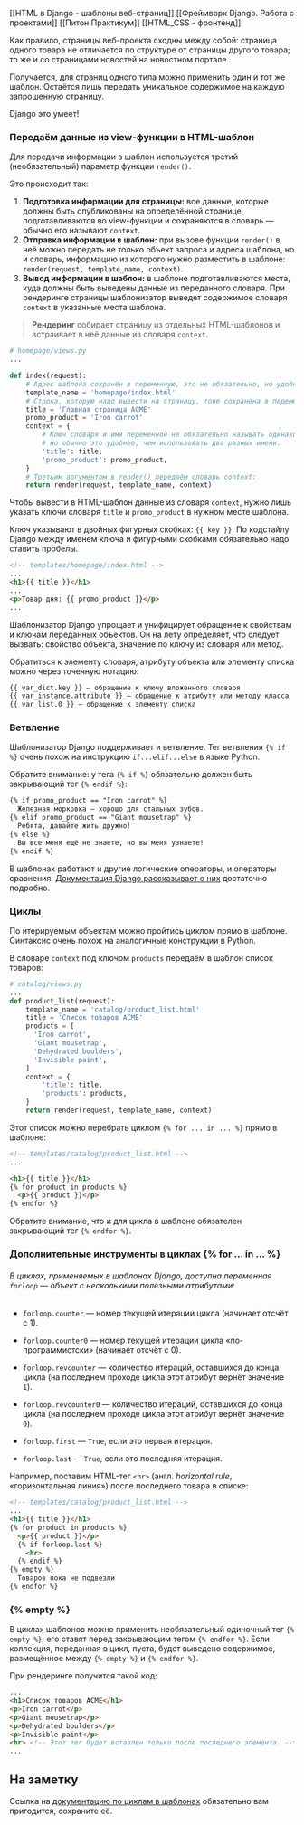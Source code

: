 [[HTML в Django - шаблоны веб-страниц]]
[[Фреймворк Django. Работа с проектами]]
[[Питон Практикум]]
[[HTML_CSS - фронтенд]]

Как правило, страницы веб-проекта сходны между собой: страница одного товара не отличается по структуре от страницы другого товара; то же и со страницами новостей на новостном портале.

Получается, для страниц одного типа можно применить один и тот же шаблон. Остаётся лишь передать уникальное содержимое на каждую запрошенную страницу.

Django это умеет!


### Передаём данные из view-функции в HTML-шаблон

Для передачи информации в шаблон используется третий (необязательный) параметр функции `render()`.

Это происходит так:

1. **Подготовка информации для страницы:** все данные, которые должны быть опубликованы на определённой странице, подготавливаются во view-функции и сохраняются в словарь — обычно его называют `context`.
2. **Отправка информации в шаблон:** при вызове функции `render()` в неё можно передать не только объект запроса и адреса шаблона, но и словарь, информацию из которого нужно разместить в шаблоне: `render(request, template_name, context)`.
3. **Вывод информации в шаблон:** в шаблоне подготавливаются места, куда должны быть выведены данные из переданного словаря. При рендеринге страницы шаблонизатор выведет содержимое словаря `context` в указанные места шаблона.


> **Рендеринг** собирает страницу из отдельных HTML-шаблонов и встраивает в неё данные из словаря `context`.


```python
# homepage/views.py
...

def index(request):
    # Адрес шаблона сохранён в переменную, это не обязательно, но удобно.
    template_name = 'homepage/index.html'
    # Строка, которую надо вывести на страницу, тоже сохранена в переменную.
    title = 'Главная страница ACME'
    promo_product = 'Iron carrot'
    context = {
        # Ключ словаря и имя переменной не обязательно называть одинаково,
        # но обычно это удобнее, чем использовать два разных имени.
        'title': title,
        'promo_product': promo_product,
    }
    # Третьим аргументом в render() передаём словарь context:
    return render(request, template_name, context)
```



Чтобы вывести в HTML-шаблон данные из словаря `context`, нужно лишь указать ключи словаря `title` и `promo_product` в нужном месте шаблона.

Ключ указывают в двойных фигурных скобках: `{{ key }}`. По кодстайлу Django между именем ключа и фигурными скобками обязательно надо ставить пробелы.


```html
<!-- templates/homepage/index.html -->
...
<h1>{{ title }}</h1>
...
<p>Товар дня: {{ promo_product }}</p> 
...
```


Шаблонизатор Django упрощает и унифицирует обращение к свойствам и ключам переданных объектов. Он на лету определяет, что следует вызвать: свойство объекта, значение по ключу из словаря или метод.

Обратиться к элементу словаря, атрибуту объекта или элементу списка можно через точечную нотацию:


```html
{{ var_dict.key }} — обращение к ключу вложенного словаря
{{ var_instance.attribute }} — обращение к атрибуту или методу класса
{{ var_list.0 }} — обращение к элементу списка
```


### Ветвление

Шаблонизатор Django поддерживает и ветвление. Тег ветвления `{% if %}` очень похож на инструкцию `if...elif...else` в языке Python.

Обратите внимание: у тега `{% if %}` обязательно должен быть закрывающий тег `{% endif %}`:


```html
{% if promo_product == "Iron carrot" %}
  Железная морковка — хорошо для стальных зубов.
{% elif promo_product == "Giant mousetrap" %}
  Ребята, давайте жить дружно!
{% else %}
  Вы все меня ещё не знаете, но вы меня узнаете!
{% endif %}
```


В шаблонах работают и другие логические операторы, и операторы сравнения.
[Документация Django рассказывает о них](https://docs.djangoproject.com/en/3.2/ref/templates/builtins/#if) достаточно подробно.



### Циклы

По итерируемым объектам можно пройтись циклом прямо в шаблоне. Синтаксис очень похож на аналогичные конструкции в Python.

В словаре `context` под ключом `products` передаём в шаблон список товаров:


```python
# catalog/views.py
...
def product_list(request):
    template_name = 'catalog/product_list.html'
    title = 'Список товаров ACME'
    products = [
      'Iron carrot',
      'Giant mousetrap',  
      'Dehydrated boulders',
      'Invisible paint',
    ]
    context = {
        'title': title,
        'products': products,
    }
    return render(request, template_name, context)
```


Этот список можно перебрать циклом `{% for ... in ... %}` прямо в шаблоне:


```html
<!-- templates/catalog/product_list.html -->
...

<h1>{{ title }}</h1>  
{% for product in products %}
  <p>{{ product }}</p>
{% endfor %}
```

Обратите внимание, что и для цикла в шаблоне обязателен закрывающий тег `{% endfor %}`.


### Дополнительные инструменты в циклах {% for ... in ... %}

###### В циклах, применяемых в шаблонах Django, доступна переменная `forloop` — объект с несколькими полезными атрибутами:

- `forloop.counter` — номер текущей итерации цикла (начинает отсчёт с 1).

- `forloop.counter0` — номер текущей итерации цикла «по-программистски» (начинает отсчёт с 0).

- `forloop.revcounter` — количество итераций, оставшихся до конца цикла (на последнем проходе цикла этот атрибут вернёт значение `1`).

- `forloop.revcounter0` — количество итераций, оставшихся до конца цикла (на последнем проходе цикла этот атрибут вернёт значение `0`).

- `forloop.first` — `True`, если это первая итерация.

- `forloop.last` — `True`, если это последняя итерация.

Например, поставим HTML-тег `<hr>` (англ. _horizontal rule_, «горизонтальная линия») после последнего товара в списке:


```html
<!-- templates/catalog/product_list.html -->
...
<h1>{{ title }}</h1>
{% for product in products %}
  <p>{{ product }}</p>
  {% if forloop.last %}
    <hr>
  {% endif %}
{% empty %}
  Товаров пока не подвезли   
{% endfor %}
```

### {% empty %}

В циклах шаблонов можно применить необязательный одиночный тег `{% empty %}`; его ставят перед закрывающим тегом `{% endfor %}`. Если коллекция, переданная в цикл, пуста, будет выведено содержимое, размещённое между `{% empty %}` и `{% endfor %}`.

При рендеринге получится такой код:

```html
...
<h1>Список товаров ACME</h1>
<p>Iron carrot</p>
<p>Giant mousetrap</p>
<p>Dehydrated boulders</p>
<p>Invisible paint</p>
<hr> <!-- Этот тег будет вставлен только после последнего элемента. -->
...
```


## На заметку

Ссылка на [документацию по циклам в шаблонах](https://docs.djangoproject.com/en/3.2/ref/templates/builtins/#for) обязательно вам пригодится, сохраните её.





